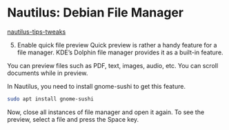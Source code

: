 # Nautilus: Debian File Manager

[nautilus-tips-tweaks](https://itsfoss.com/nautilus-tips-tweaks/)

5. Enable quick file preview
Quick preview is rather a handy feature for a file manager. KDE’s Dolphin file manager provides it as a built-in feature.

You can preview files such as PDF, text, images, audio, etc. You can scroll documents while in preview.

In Nautilus, you need to install gnome-sushi to get this feature.

```bash
sudo apt install gnome-sushi
```
Now, close all instances of file manager and open it again. To see the preview, select a file and press the Space key.